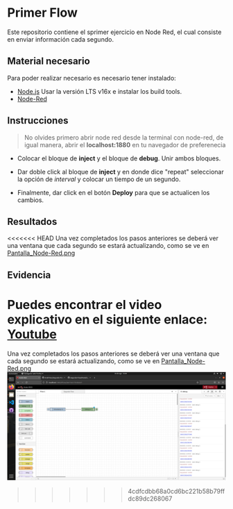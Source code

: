 # Primer Flow
Este repositorio contiene el sprimer ejercicio en Node Red, el cual consiste en enviar información cada segundo.

## Material necesario
Para poder realizar necesario es necesario tener instalado:
- [Node.js](https://github.com/nodesource/distributions/blob/master/README.md) Usar la versión LTS v16x e instalar los build tools.
- [Node-Red](https://nodered.org/docs/getting-started/local)

## Instrucciones

>No olvides primero abrir node red desde la terminal con node-red, de igual manera, abrir el **localhost:1880** en tu navegador de preferenecia

- Colocar el bloque de **inject** y el bloque de **debug**. Unir ambos bloques.

- Dar doble click al bloque de **inject** y en donde dice "repeat" seleccionar la opción de *interval* y colocar un tiempo de un segundo.

- Finalmente, dar click en el botón **Deploy** para que se actualicen los cambios. 


## Resultados
<<<<<<< HEAD
Una vez completados los pasos anteriores se deberá ver una ventana que cada segundo se estará actualizando, como se ve en [Pantalla_Node-Red.png](https://github.com/ArathTzec/Flow-1/blob/main/Pantalla_Node-Red.png)

## Evidencia 

Puedes encontrar el video explicativo en el siguiente enlace: [Youtube](https://www.youtube.com/watch?v=so2djHjeGRE)
=======
Una vez completados los pasos anteriores se deberá ver una ventana que cada segundo se estará actualizando, como se ve en [Pantalla_Node-Red.png](https://github.com/ArathTzec/Flow-1/blob/main/Pantalla_Node-Red.png) ![](https://github.com/ArathTzec/Flow-1/blob/main/Pantalla_Node-Red.png?raw=true)

>>>>>>> 4cdfcdbb68a0cd6bc221b58b79ffdc89dc268067
